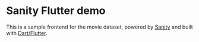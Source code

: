 # Sanity Flutter demo

This is a sample frontend for the movie dataset, powered by [Sanity](https://www.sanity.io/) and built with [Dart/Flutter](https://flutter.dev/).
